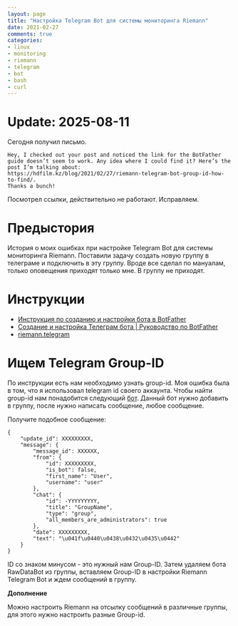 ```yaml
---
layout: page
title: "Настройка Telegram Bot для системы мониторинга Riemann"
date: 2021-02-27
comments: true
categories:
- linux
- monitoring
- riemann
- telegram
- bot
- bash
- curl
---
```


# Update: 2025-08-11
Сегодня получил письмо.

```
Hey, I checked out your post and noticed the link for the BotFather
guide doesn’t seem to work. Any idea where I could find it? Here’s the
post I’m talking about:
https://hdfilm.kz/blog/2021/02/27/riemann-telegram-bot-group-id-how-to-find/.
Thanks a bunch!
```

Посмотрел ссылки, действительно не работают. Исправляем.

# Предыстория

История о моих ошибках при настройке Telegram Bot для системы мониторинга Riemann. <!-- more --> 
Поставили задачу создать новую группу в телеграме и подключить в эту группу. Вроде все сделал по мануалам, только оповещения приходят только мне. В группу не приходят.

# Инструкции

* [Инструкция по созданию и настройки бота в BotFather](https://docs.radist.online/radist.online-docs/nashi-produkty/radist-web/podklyucheniya/telegram-bot/instrukciya-po-sozdaniyu-i-nastroiki-bota-v-botfather)
* [Создание и настройка Телеграм бота | Руководство по BotFather ](https://www.youtube.com/watch?v=VRlpyIdNX1w)
* [riemann.telegram](https://riemann.io/api/riemann.telegram.html)

# Ищем Telegram Group-ID

По инструкции есть нам необходимо узнать group-id. Моя ошибка была в том, что я использовал telegram id своего аккаунта.
Чтобы найти group-id нам понадобится следующий [бот](https://t.me/RawDataBot). Данный бот нужно добавить в группу, после нужно написать сообщение, любое сообщение.

Получите подобное сообщение:

```
{
    "update_id": XXXXXXXXX,
    "message": {
        "message_id": XXXXXX,
        "from": {
            "id": XXXXXXXXX,
            "is_bot": false,
            "first_name": "User",
            "username": "user"
        },
        "chat": {
            "id": -YYYYYYYYY,
            "title": "GroupName",
            "type": "group",
            "all_members_are_administrators": true
        },
        "date": XXXXXXXXX,
        "text": "\u041f\u0440\u0438\u0432\u0435\u0442"
    }
}
```

ID со знаком минусом - это нужный нам Group-ID.
Затем удаляем бота RawDataBot из группы, вставляем Group-ID в настройки Riemann Telegram Bot и ждем сообщений в группу.

**Дополнение**

Можно настроить Riemann на отсылку сообщений в различные группы, для этого нужно настроить разные Group-id.
